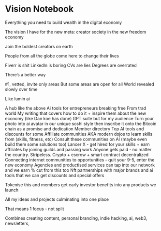# Vision Notebook

Everything you need to build wealth in the digital economy

The vision I have for the new meta: creator society in the new freedom economy

Join the boldest creators on earth

People from all the globe come here to change their lives

Fiverr is shit
LinkedIn is boring
CVs are lies
Degrees are overrated

There’s a better way

#1, vetted, invite only areas
But some areas are open for all
World revealed slowly over time

Like lumin ai

A hub like the above
Ai tools for entrepreneurs breaking free From trad world
My writing that covers how to do it + inspire them about the new economy (like Dan koe has done)
GPT suite but for my audience
Turn your photo into ai avatar in our unique soshi style then inscribe it onto the Bitcoin chain as a promise and dedication
Member directory
Top AI tools and discounts for some
Affiliate communities AKA modern dojos to learn skills from (skills, fitness, etc)
Consult these communities on AI (maybe even build them some solutions too)
Lancer X - get hired for your skills + earn affiliates by joining guilds and passing work
Anyone gets paid - no matter the country. Stripeless. Crypto + escrow + smart contract decentralized
Connecting internet communities to opportunities - quit your 9-5, enter the new economy
Agencies and productised services can tap into our network and we earn % cut from this too
Nft partnerships with major brands and ai tools that we can get discounts and special offers

Tokenise this and members get early investor benefits into any products we launch

All my ideas and projects culminating into one place

That means 1 focus - not split

Combines creating content, personal branding, indie hacking, ai, web3, newsletters,